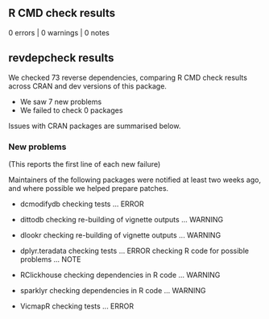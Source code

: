 ## R CMD check results

0 errors | 0 warnings | 0 notes

## revdepcheck results

We checked 73 reverse dependencies, comparing R CMD check results across CRAN and dev versions of this package.

 * We saw 7 new problems
 * We failed to check 0 packages

Issues with CRAN packages are summarised below.

### New problems
(This reports the first line of each new failure)

Maintainers of the following packages were notified at least two weeks ago, and where possible we helped prepare patches.

* dcmodifydb
  checking tests ... ERROR

* dittodb
  checking re-building of vignette outputs ... WARNING

* dlookr
  checking re-building of vignette outputs ... WARNING

* dplyr.teradata
  checking tests ... ERROR
  checking R code for possible problems ... NOTE

* RClickhouse
  checking dependencies in R code ... WARNING

* sparklyr
  checking dependencies in R code ... WARNING

* VicmapR
  checking tests ... ERROR
